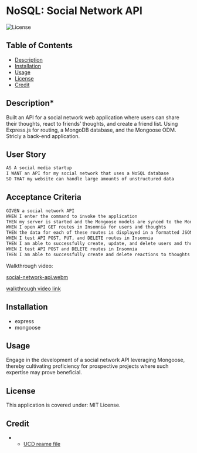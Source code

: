 # NoSQL: Social Network API

![License](https://img.shields.io/badge/License-MIT_License-lightblue.svg)

## Table of Contents

- [Description](#description)
- [Installation](#installation)
- [Usage](#usage)
- [License](#license)
- [Credit](#credit)

## Description*

Built an API for a social network web application where users can share their thoughts, react to friends’ thoughts, and create a friend list. Using Express.js for routing, a MongoDB database, and the Mongoose ODM. Stricly a back-end application.

## User Story

```md
AS A social media startup
I WANT an API for my social network that uses a NoSQL database
SO THAT my website can handle large amounts of unstructured data
```

## Acceptance Criteria

```md
GIVEN a social network API
WHEN I enter the command to invoke the application
THEN my server is started and the Mongoose models are synced to the MongoDB database
WHEN I open API GET routes in Insomnia for users and thoughts
THEN the data for each of these routes is displayed in a formatted JSON
WHEN I test API POST, PUT, and DELETE routes in Insomnia
THEN I am able to successfully create, update, and delete users and thoughts in my database
WHEN I test API POST and DELETE routes in Insomnia
THEN I am able to successfully create and delete reactions to thoughts and add and remove friends to a user’s friend list
```

Walkthrough video:

[social-network-api.webm](https://github.com/Ivana-Djordjevic/social-network-api/assets/127266659/7923c73e-990a-4db8-a9f3-c8c839815b01)

[walkthrough video link](https://drive.google.com/file/d/1kd6xCdjiy0WTougbdX01yTvdWhdUjhFy/view)

## Installation

- express
- mongoose

## Usage

Engage in the development of a social network API leveraging Mongoose, thereby cultivating proficiency for prospective projects where such expertise may prove beneficial.

## License

This application is covered under: MIT License. 

## Credit

- * [UCD reame file](https://git.bootcampcontent.com/University-of-California---Davis/UCD-VIRT-FSF-PT-09-2023-U-LOLC/-/blob/main/18-NoSQL/02-Challenge/README.md)
